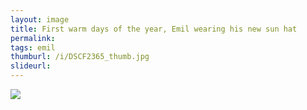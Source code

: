 ```yaml
---
layout: image
title: First warm days of the year, Emil wearing his new sun hat
permalink: 
tags: emil
thumburl: /i/DSCF2365_thumb.jpg
slideurl: 
---
```


![]({{site.url}}/i/DSCF2365_thumb.jpg)
